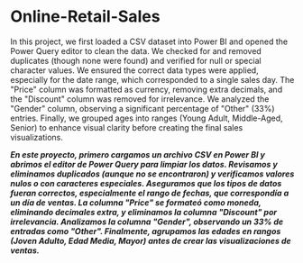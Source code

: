 # Online-Retail-Sales
In this project, we first loaded a CSV dataset into Power BI and opened the Power Query editor to clean the data. We checked for and removed duplicates (though none were found) and verified for null or special character values. We ensured the correct data types were applied, especially for the date range, which corresponded to a single sales day. The "Price" column was formatted as currency, removing extra decimals, and the "Discount" column was removed for irrelevance. We analyzed the "Gender" column, observing a significant percentage of "Other" (33%) entries. Finally, we grouped ages into ranges (Young Adult, Middle-Aged, Senior) to enhance visual clarity before creating the final sales visualizations.

<strong><em>
En este proyecto, primero cargamos un archivo CSV en Power BI y abrimos el editor de Power Query para limpiar los datos. Revisamos y eliminamos duplicados (aunque no se encontraron) y verificamos valores nulos o con caracteres especiales. Aseguramos que los tipos de datos fueran correctos, especialmente el rango de fechas, que correspondía a un día de ventas. La columna "Price" se formateó como moneda, eliminando decimales extra, y eliminamos la columna "Discount" por irrelevancia. Analizamos la columna "Gender", observando un 33% de entradas como "Other". Finalmente, agrupamos las edades en rangos (Joven Adulto, Edad Media, Mayor) antes de crear las visualizaciones de ventas.
</em></strong>
